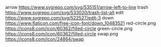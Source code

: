 arrow https://www.svgrepo.com/svg/535151/arrow-left-to-line
trash https://www.svgrepo.com/svg/533020/trash-list-alt
edit https://www.svgrepo.com/svg/522527/edit-3
down https://www.flaticon.com/free-icon-font/down_10483521
red-circle.png https://icons8.com/icon/60362/filled-circle
green-circle.png https://icons8.com/icon/60362/filled-circle
swap.png https://icons8.com/icon/24864/swap